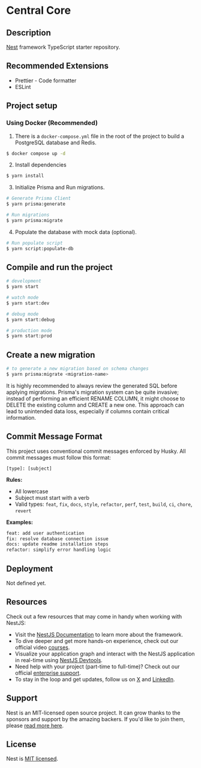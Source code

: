 # Central Core

## Description

[Nest](https://github.com/nestjs/nest) framework TypeScript starter repository.

## Recommended Extensions

- Prettier - Code formatter
- ESLint

## Project setup

### Using Docker (Recommended)

1. There is a `docker-compose.yml` file in the root of the project to build a PostgreSQL database and Redis.

```bash
$ docker compose up -d
```

2. Install dependencies

```bash
$ yarn install
```

3. Initialize Prisma and Run migrations.

```bash
# Generate Prisma Client
$ yarn prisma:generate
```

```bash
# Run migrations
$ yarn prisma:migrate
```

4. Populate the database with mock data (optional).

```bash
# Run populate script
$ yarn script:populate-db
```

## Compile and run the project

```bash
# development
$ yarn start

# watch mode
$ yarn start:dev

# debug mode
$ yarn start:debug

# production mode
$ yarn start:prod
```

## Create a new migration

```bash
# to generate a new migration based on schema changes
$ yarn prisma:migrate <migration-name>
```

It is highly recommended to always review the generated SQL before applying migrations. Prisma's migration system can be quite invasive; instead of performing an efficient RENAME COLUMN, it might choose to DELETE the existing column and CREATE a new one. This approach can lead to unintended data loss, especially if columns contain critical information.

## Commit Message Format

This project uses conventional commit messages enforced by Husky. All commit messages must follow this format:

```
[type]: [subject]
```

**Rules:**
- All lowercase
- Subject must start with a verb
- Valid types: `feat`, `fix`, `docs`, `style`, `refactor`, `perf`, `test`, `build`, `ci`, `chore`, `revert`

**Examples:**
```bash
feat: add user authentication
fix: resolve database connection issue
docs: update readme installation steps
refactor: simplify error handling logic
```

## Deployment

Not defined yet.

## Resources

Check out a few resources that may come in handy when working with NestJS:

- Visit the [NestJS Documentation](https://docs.nestjs.com) to learn more about the framework.
- To dive deeper and get more hands-on experience, check out our official video [courses](https://courses.nestjs.com/).
- Visualize your application graph and interact with the NestJS application in real-time using [NestJS Devtools](https://devtools.nestjs.com).
- Need help with your project (part-time to full-time)? Check out our official [enterprise support](https://enterprise.nestjs.com).
- To stay in the loop and get updates, follow us on [X](https://x.com/nestframework) and [LinkedIn](https://linkedin.com/company/nestjs).

## Support

Nest is an MIT-licensed open source project. It can grow thanks to the sponsors and support by the amazing backers. If you'd like to join them, please [read more here](https://docs.nestjs.com/support).

## License

Nest is [MIT licensed](https://github.com/nestjs/nest/blob/master/LICENSE).
